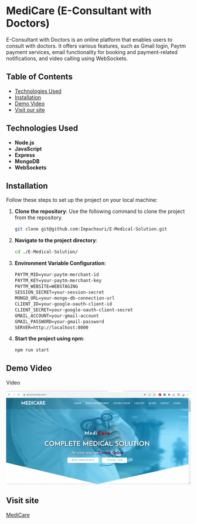 # MediCare (E-Consultant with Doctors)

E-Consultant with Doctors is an online platform that enables users to consult with doctors. It offers various features, such as Gmail login, Paytm payment services, email functionality for booking and payment-related notifications, and video calling using WebSockets.

## Table of Contents

- [Technologies Used](#technologies-used)
- [Installation](#installation)
- [Demo Video](#demo-video)
- [Visit our site](#visit-our-site)

## Technologies Used

- **Node.js**
- **JavaScript**
- **Express**
- **MongoDB**
- **WebSockets**

## Installation

Follow these steps to set up the project on your local machine:

1. **Clone the repository**: Use the following command to clone the project from the repository.

   ```bash
   git clone git@github.com:Impachouri/E-Medical-Solution.git
   ```

2. **Navigate to the project directory**:

   ```bash
   cd ./E-Medical-Solution/
   ```

3. **Environment Variable Configuration**:

   ```env
   PAYTM_MID=your-paytm-merchant-id
   PAYTM_KEY=your-paytm-merchant-key
   PAYTM_WEBSITE=WEBSTAGING
   SESSION_SECRET=your-session-secret
   MONGO_URL=your-mongo-db-connection-url
   CLIENT_ID=your-google-oauth-client-id
   CLIENT_SECRET=your-google-oauth-client-secret
   GMAIL_ACCOUNT=your-gmail-account
   GMAIL_PASSWORD=your-gmail-password
   SERVER=http://localhost:8000
   ```

4. **Start the project using npm**:
   ```bash
   npm run start
   ```

## Demo Video

Video

[![Video Thumbnail](thumbnail.png)](https://www.veed.io/view/6150f1e8-85e6-48eb-a6dd-9f1ed88e8bf9?panel=share)

## Visit site

[MediCare](https://emed.onrender.com/)

